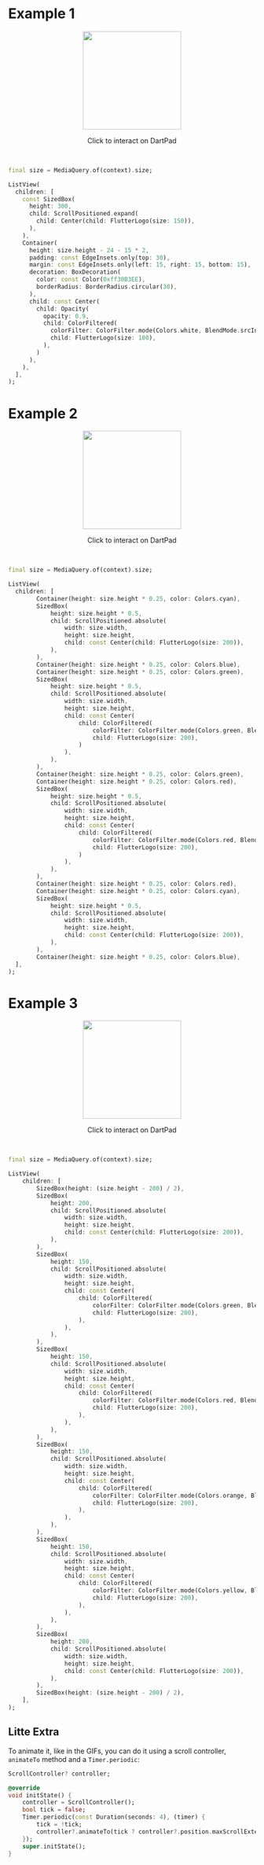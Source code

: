 # Example 1

<p align="center">
	<a href="https://dartpad.dev/?id=cabc7d4e38f8552fd21c6f19560814d6">
		<img src="https://user-images.githubusercontent.com/42767829/172643871-f366b2a8-731a-4f1f-98cb-87eead37fe8a.gif" width=200>
	</a>
  <p align="center">Click to interact on DartPad</p>
</p>

<br>

```dart
final size = MediaQuery.of(context).size;

ListView(
  children: [
    const SizedBox(
      height: 300,
      child: ScrollPositioned.expand(
        child: Center(child: FlutterLogo(size: 150)),
      ),
    ),
    Container(
      height: size.height - 24 - 15 * 2,
      padding: const EdgeInsets.only(top: 30),
      margin: const EdgeInsets.only(left: 15, right: 15, bottom: 15),
      decoration: BoxDecoration(
        color: const Color(0xff30B3EE),
        borderRadius: BorderRadius.circular(30),
      ),
      child: const Center(
        child: Opacity(
          opacity: 0.9,
          child: ColorFiltered(
            colorFilter: ColorFilter.mode(Colors.white, BlendMode.srcIn),
            child: FlutterLogo(size: 100),
          ),
        )
      ),
    ),
  ],
);
```

# Example 2

<p align="center">
	<a href="https://dartpad.dev/?id=db8f821b58da3d5c4168fcb6f17b095d">
		<img src="https://user-images.githubusercontent.com/42767829/172827014-80525ca9-c22e-42fe-b575-e12ce97981e6.gif" width=200>
	</a>
  <p align="center">Click to interact on DartPad</p>
</p>

<br>

```dart
final size = MediaQuery.of(context).size;

ListView(
  children: [
		Container(height: size.height * 0.25, color: Colors.cyan),
		SizedBox(
			height: size.height * 0.5,
			child: ScrollPositioned.absolute(
				width: size.width,
				height: size.height,
				child: const Center(child: FlutterLogo(size: 200)),
			),
		),
		Container(height: size.height * 0.25, color: Colors.blue),
		Container(height: size.height * 0.25, color: Colors.green),
		SizedBox(
			height: size.height * 0.5,
			child: ScrollPositioned.absolute(
				width: size.width,
				height: size.height,
				child: const Center(
					child: ColorFiltered(
						colorFilter: ColorFilter.mode(Colors.green, BlendMode.srcIn),
						child: FlutterLogo(size: 200),
					)
				),
			),
		),
		Container(height: size.height * 0.25, color: Colors.green),
		Container(height: size.height * 0.25, color: Colors.red),
		SizedBox(
			height: size.height * 0.5,
			child: ScrollPositioned.absolute(
				width: size.width,
				height: size.height,
				child: const Center(
					child: ColorFiltered(
						colorFilter: ColorFilter.mode(Colors.red, BlendMode.srcIn),
						child: FlutterLogo(size: 200),
					)
				),
			),
		),
		Container(height: size.height * 0.25, color: Colors.red),
		Container(height: size.height * 0.25, color: Colors.cyan),
		SizedBox(
			height: size.height * 0.5,
			child: ScrollPositioned.absolute(
				width: size.width,
				height: size.height,
				child: const Center(child: FlutterLogo(size: 200)),
			),
		),
		Container(height: size.height * 0.25, color: Colors.blue),
  ],
);
```

# Example 3

<p align="center">
	<a href="https://dartpad.dev/?id=304d5876750960da780f8a357f79f32c">
		<img src="https://user-images.githubusercontent.com/42767829/172634476-7bcdf257-bb36-4530-8912-8f0d4a9dbee3.gif" width=200>
	</a>
  <p align="center">Click to interact on DartPad</p>
</p>

<br>

```dart
final size = MediaQuery.of(context).size;

ListView(
	children: [
		SizedBox(height: (size.height - 200) / 2),
		SizedBox(
			height: 200,
			child: ScrollPositioned.absolute(
				width: size.width,
				height: size.height,
				child: const Center(child: FlutterLogo(size: 200)),
			),
		),
		SizedBox(
			height: 150,
			child: ScrollPositioned.absolute(
				width: size.width,
				height: size.height,
				child: const Center(
					child: ColorFiltered(
						colorFilter: ColorFilter.mode(Colors.green, BlendMode.srcIn),
						child: FlutterLogo(size: 200),
					),
				),
			),
		),
		SizedBox(
			height: 150,
			child: ScrollPositioned.absolute(
				width: size.width,
				height: size.height,
				child: const Center(
					child: ColorFiltered(
						colorFilter: ColorFilter.mode(Colors.red, BlendMode.srcIn),
						child: FlutterLogo(size: 200),
					),
				),
			),
		),
		SizedBox(
			height: 150,
			child: ScrollPositioned.absolute(
				width: size.width,
				height: size.height,
				child: const Center(
					child: ColorFiltered(
						colorFilter: ColorFilter.mode(Colors.orange, BlendMode.srcIn),
						child: FlutterLogo(size: 200),
					),
				),
			),
		),
		SizedBox(
			height: 150,
			child: ScrollPositioned.absolute(
				width: size.width,
				height: size.height,
				child: const Center(
					child: ColorFiltered(
						colorFilter: ColorFilter.mode(Colors.yellow, BlendMode.srcIn),
						child: FlutterLogo(size: 200),
					),
				),
			),
		),
		SizedBox(
			height: 200,
			child: ScrollPositioned.absolute(
				width: size.width,
				height: size.height,
				child: const Center(child: FlutterLogo(size: 200)),
			),
		),
		SizedBox(height: (size.height - 200) / 2),
	],
);
```

## Litte Extra

To animate it, like in the GIFs, you can do it using a scroll controller, `animateTo` method and a `Timer.periodic`:

```dart
ScrollController? controller;

@override
void initState() {
	controller = ScrollController();
	bool tick = false;
	Timer.periodic(const Duration(seconds: 4), (timer) {
		tick = !tick;
		controller?.animateTo(tick ? controller?.position.maxScrollExtent ?? 0 : 0, duration: const Duration(seconds: 3), curve: Curves.easeInOut);
	});
	super.initState();
}
```